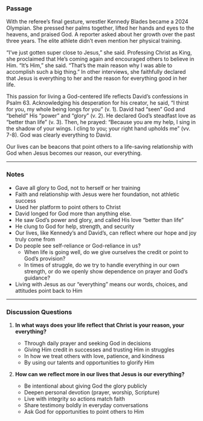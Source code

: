 ### Passage

With the referee’s final gesture, wrestler Kennedy Blades became a 2024 Olympian. She pressed her palms together, lifted her hands and eyes to the heavens, and praised God. A reporter asked about her growth over the past three years. The elite athlete didn’t even mention her physical training.  

“I’ve just gotten super close to Jesus,” she said. Professing Christ as King, she proclaimed that He’s coming again and encouraged others to believe in Him. “It’s Him,” she said. “That’s the main reason why I was able to accomplish such a big thing.” In other interviews, she faithfully declared that Jesus is everything to her and the reason for everything good in her life.  

This passion for living a God-centered life reflects David’s confessions in Psalm 63. Acknowledging his desperation for his creator, he said, “I thirst for you, my whole being longs for you” (v. 1). David had “seen” God and “beheld” His “power” and “glory” (v. 2). He declared God’s steadfast love as “better than life” (v. 3). Then, he prayed: “Because you are my help, I sing in the shadow of your wings. I cling to you; your right hand upholds me” (vv. 7-8). God was clearly everything to David.  

Our lives can be beacons that point others to a life-saving relationship with God when Jesus becomes our reason, our everything.  

---
### Notes

  - Gave all glory to God, not to herself or her training  
  - Faith and relationship with Jesus were her foundation, not athletic success  
  - Used her platform to point others to Christ  
  - David longed for God more than anything else.
  - He saw God’s power and glory, and called His love “better than life”  
  - He clung to God for help, strength, and security  
  - Our lives, like Kennedy’s and David’s, can reflect where our hope and joy truly come from  
  - Do people see self-reliance or God-reliance in us?  
	  - When life is going well, do we give ourselves the credit or point to God’s provision?
	  - In times of struggle, do we try to handle everything in our own strength, or do we openly show dependence on prayer and God’s guidance?
  - Living with Jesus as our “everything” means our words, choices, and attitudes point back to Him  

---
### Discussion Questions

1. **In what ways does your life reflect that Christ is your reason, your everything?**  
   - Through daily prayer and seeking God in decisions  
   - Giving Him credit in successes and trusting Him in struggles  
   - In how we treat others with love, patience, and kindness  
   - By using our talents and opportunities to glorify Him  

2. **How can we reflect more in our lives that Jesus is our everything?**  
   - Be intentional about giving God the glory publicly  
   - Deepen personal devotion (prayer, worship, Scripture)  
   - Live with integrity so actions match faith  
   - Share testimony boldly in everyday conversations  
   - Ask God for opportunities to point others to Him  